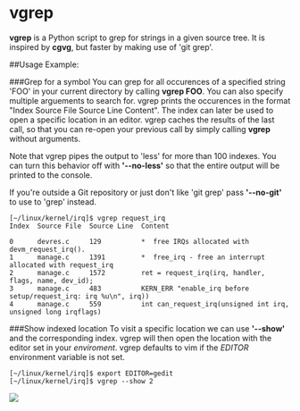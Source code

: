 # vgrep

**vgrep** is a Python script to grep for strings in a given source tree.  It is
inspired by **cgvg**, but faster by making use of 'git grep'.

##Usage Example:

###Grep for a symbol
You can grep for all occurences of a specified string 'FOO' in your current
directory by calling **vgrep FOO**.  You can also specify multiple arguements
to search for.  vgrep prints the occurences in the format "Index  Source File
Source Line  Content".  The index can later be used to open a specific location
in an editor.  vgrep caches the results of the last call, so that you can
re-open your previous call by simply calling **vgrep** without arguments.

Note that vgrep pipes the output to 'less' for more than 100 indexes.  You can
turn this behavior off with **'--no-less'** so that the entire output will be
printed to the console.

If you're outside a Git repository or just don't like 'git grep' pass
**'--no-git'** to use to 'grep' instead.

```
[~/linux/kernel/irq]$ vgrep request_irq
Index  Source File  Source Line  Content

0      devres.c     129          *  free IRQs allocated with devm_request_irq().
1      manage.c     1391         *  free_irq - free an interrupt allocated with request_irq
2      manage.c     1572         ret = request_irq(irq, handler, flags, name, dev_id);
3      manage.c     483          KERN_ERR "enable_irq before setup/request_irq: irq %u\n", irq))
4      manage.c     559          int can_request_irq(unsigned int irq, unsigned long irqflags)
```

###Show indexed location
To visit a specific location we can use **'--show'** and the corresponding
index.  vgrep will then open the location with the editor set in your
*enviroment*.  vgrep defaults to vim if the *EDITOR* environment variable is not
set.

```
[~/linux/kernel/irq]$ export EDITOR=gedit
[~/linux/kernel/irq]$ vgrep --show 2
```

![](https://github.com/vrothberg/vgrep/screenshots/show_example.png)

